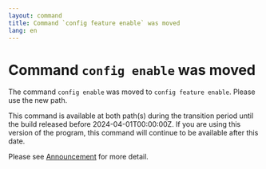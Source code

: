 ```yaml
---
layout: command
title: Command `config feature enable` was moved
lang: en
---
```


# Command `config enable` was moved

The command `config enable` was moved to `config feature enable`. Please use the new path.

This command is available at both path(s) during the transition period until the build released before 2024-04-01T00:00:00Z. If you are using this version of the program, this command will continue to be available after this date.

Please see [Announcement](https://github.com/watermint/toolbox/discussions/795) for more detail.


